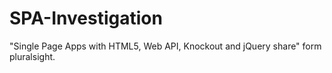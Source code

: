 SPA-Investigation
===============================

"Single Page Apps with HTML5, Web API, Knockout and jQuery share" form pluralsight.